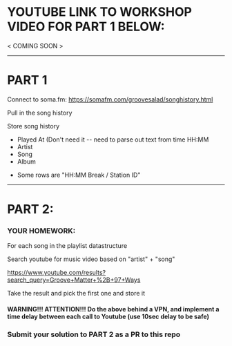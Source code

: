 # YOUTUBE LINK TO WORKSHOP VIDEO FOR PART 1 BELOW:

< COMING SOON >

---------------------

# PART 1
Connect to soma.fm: https://somafm.com/groovesalad/songhistory.html

Pull in the song history

Store song history
  - Played At (Don't need it -- need to parse out text from time HH:MM
  - Artist
  - Song
  - Album

  * Some rows are "HH:MM	Break / Station ID"

---------------------

# PART 2:

### YOUR HOMEWORK:

For each song in the playlist datastructure

Search youtube for music video based on "artist" + "song"

https://www.youtube.com/results?search_query=Groove+Matter+%2B+97+Ways

Take the result and pick the first one and store it

#### WARNING!!!  ATTENTION!!!  Do the above behind a VPN, and implement a time delay between each call to Youtube (use 10sec delay to be safe)

### Submit your solution to PART 2 as a PR to this repo
